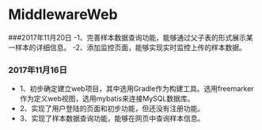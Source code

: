 # MiddlewareWeb

###2017年11月20日
-1、完善样本数据查询功能，能够通过父子表的形式展示某一样本的详细信息。
-2、添加监控页面，能够实现实时监控上传的样本数据。

### 2017年11月16日
- 1、初步确定建立web项目，其中选用Gradle作为构建工具。选用freemarker作为定义web视图，选用mybatis来连接MySQL数据库。
- 2、实现了用户登陆的页面和初步功能，但还没有注册功能。
- 3、实现了样本数据查询功能，能够在网页中查询样本信息。
